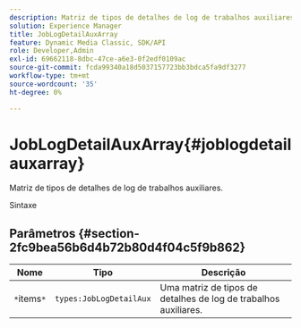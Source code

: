 ```yaml
---
description: Matriz de tipos de detalhes de log de trabalhos auxiliares.
solution: Experience Manager
title: JobLogDetailAuxArray
feature: Dynamic Media Classic, SDK/API
role: Developer,Admin
exl-id: 69662118-8dbc-47ce-a6e3-0f2edf0109ac
source-git-commit: fcda99340a18d5037157723bb3bdca5fa9df3277
workflow-type: tm+mt
source-wordcount: '35'
ht-degree: 0%

---
```


# JobLogDetailAuxArray{#joblogdetailauxarray}

Matriz de tipos de detalhes de log de trabalhos auxiliares.

Sintaxe

## Parâmetros {#section-2fc9bea56b6d4b72b80d4f04c5f9b862}

| Nome | Tipo | Descrição |
|---|---|---|
| `*`items`*` | `types:JobLogDetailAux` | Uma matriz de tipos de detalhes de log de trabalhos auxiliares. |
